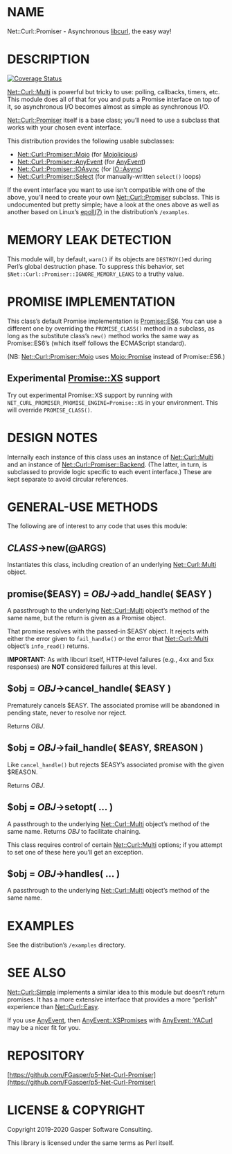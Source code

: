 # NAME

Net::Curl::Promiser - Asynchronous [libcurl](https://curl.haxx.se/libcurl/), the easy way!

# DESCRIPTION

<div>
    <a href='https://coveralls.io/github/FGasper/p5-Net-Curl-Promiser?branch=master'><img src='https://coveralls.io/repos/github/FGasper/p5-Net-Curl-Promiser/badge.svg?branch=master' alt='Coverage Status' /></a>
</div>

[Net::Curl::Multi](https://metacpan.org/pod/Net::Curl::Multi) is powerful but tricky to use: polling, callbacks,
timers, etc. This module does all of that for you and puts a Promise
interface on top of it, so asynchronous I/O becomes almost as simple as
synchronous I/O.

[Net::Curl::Promiser](https://metacpan.org/pod/Net::Curl::Promiser) itself is a base class; you’ll need to use
a subclass that works with your chosen event interface.

This distribution provides the following usable subclasses:

- [Net::Curl::Promiser::Mojo](https://metacpan.org/pod/Net::Curl::Promiser::Mojo) (for [Mojolicious](https://metacpan.org/pod/Mojolicious))
- [Net::Curl::Promiser::AnyEvent](https://metacpan.org/pod/Net::Curl::Promiser::AnyEvent) (for [AnyEvent](https://metacpan.org/pod/AnyEvent))
- [Net::Curl::Promiser::IOAsync](https://metacpan.org/pod/Net::Curl::Promiser::IOAsync) (for [IO::Async](https://metacpan.org/pod/IO::Async))
- [Net::Curl::Promiser::Select](https://metacpan.org/pod/Net::Curl::Promiser::Select) (for manually-written
`select()` loops)

If the event interface you want to use isn’t compatible with one of the
above, you’ll need to create your own [Net::Curl::Promiser](https://metacpan.org/pod/Net::Curl::Promiser) subclass.
This is undocumented but pretty simple; have a look at the ones above as
well as another based on Linux’s [epoll(7)](http://man.he.net/man7/epoll) in the distribution’s
`/examples`.

# MEMORY LEAK DETECTION

This module will, by default, `warn()` if its objects are `DESTROY()`ed
during Perl’s global destruction phase. To suppress this behavior, set
`$Net::Curl::Promiser::IGNORE_MEMORY_LEAKS` to a truthy value.

# PROMISE IMPLEMENTATION

This class’s default Promise implementation is [Promise::ES6](https://metacpan.org/pod/Promise::ES6).
You can use a different one by overriding the `PROMISE_CLASS()` method in
a subclass, as long as the substitute class’s `new()` method works the
same way as Promise::ES6’s (which itself follows the ECMAScript standard).

(NB: [Net::Curl::Promiser::Mojo](https://metacpan.org/pod/Net::Curl::Promiser::Mojo) uses [Mojo::Promise](https://metacpan.org/pod/Mojo::Promise) instead of
Promise::ES6.)

## **Experimental** [Promise::XS](https://metacpan.org/pod/Promise::XS) support

Try out experimental Promise::XS support by running with
`NET_CURL_PROMISER_PROMISE_ENGINE=Promise::XS` in your environment.
This will override `PROMISE_CLASS()`.

# DESIGN NOTES

Internally each instance of this class uses an instance of
[Net::Curl::Multi](https://metacpan.org/pod/Net::Curl::Multi) and an instance of [Net::Curl::Promiser::Backend](https://metacpan.org/pod/Net::Curl::Promiser::Backend).
(The latter, in turn, is subclassed to provide logic specific to
each event interface.) These are kept separate to avoid circular references.

# GENERAL-USE METHODS

The following are of interest to any code that uses this module:

## _CLASS_->new(@ARGS)

Instantiates this class, including creation of an underlying
[Net::Curl::Multi](https://metacpan.org/pod/Net::Curl::Multi) object.

## promise($EASY) = _OBJ_->add\_handle( $EASY )

A passthrough to the underlying [Net::Curl::Multi](https://metacpan.org/pod/Net::Curl::Multi) object’s
method of the same name, but the return is given as a Promise object.

That promise resolves with the passed-in $EASY object.
It rejects with either the error given to `fail_handle()` or the
error that [Net::Curl::Multi](https://metacpan.org/pod/Net::Curl::Multi) object’s `info_read()` returns.

**IMPORTANT:** As with libcurl itself, HTTP-level failures
(e.g., 4xx and 5xx responses) are **NOT** considered failures at this level.

## $obj = _OBJ_->cancel\_handle( $EASY )

Prematurely cancels $EASY. The associated promise will be abandoned
in pending state, never to resolve nor reject.

Returns _OBJ_.

## $obj = _OBJ_->fail\_handle( $EASY, $REASON )

Like `cancel_handle()` but rejects $EASY’s associated promise
with the given $REASON.

Returns _OBJ_.

## $obj = _OBJ_->setopt( … )

A passthrough to the underlying [Net::Curl::Multi](https://metacpan.org/pod/Net::Curl::Multi) object’s
method of the same name. Returns _OBJ_ to facilitate chaining.

This class requires control of certain [Net::Curl::Multi](https://metacpan.org/pod/Net::Curl::Multi) options;
if you attempt to set one of these here you’ll get an exception.

## $obj = _OBJ_->handles( … )

A passthrough to the underlying [Net::Curl::Multi](https://metacpan.org/pod/Net::Curl::Multi) object’s
method of the same name.

# EXAMPLES

See the distribution’s `/examples` directory.

# SEE ALSO

[Net::Curl::Simple](https://metacpan.org/pod/Net::Curl::Simple) implements a similar idea to this module but
doesn’t return promises. It has a more extensive interface that provides
a more “perlish” experience than [Net::Curl::Easy](https://metacpan.org/pod/Net::Curl::Easy).

If you use [AnyEvent](https://metacpan.org/pod/AnyEvent), then [AnyEvent::XSPromises](https://metacpan.org/pod/AnyEvent::XSPromises) with
[AnyEvent::YACurl](https://metacpan.org/pod/AnyEvent::YACurl) may be a nicer fit for you.

# REPOSITORY

[https://github.com/FGasper/p5-Net-Curl-Promiser](https://github.com/FGasper/p5-Net-Curl-Promiser)

# LICENSE & COPYRIGHT

Copyright 2019-2020 Gasper Software Consulting.

This library is licensed under the same terms as Perl itself.
